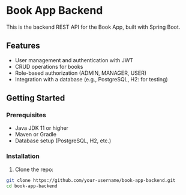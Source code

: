 # Book App Backend

This is the backend REST API for the Book App, built with Spring Boot.

## Features

- User management and authentication with JWT
- CRUD operations for books
- Role-based authorization (ADMIN, MANAGER, USER)
- Integration with a database (e.g., PostgreSQL, H2: for testing)

## Getting Started

### Prerequisites

- Java JDK 11 or higher
- Maven or Gradle
- Database setup (PostgreSQL, H2, etc.)

### Installation

1. Clone the repo:

```bash
git clone https://github.com/your-username/book-app-backend.git
cd book-app-backend

